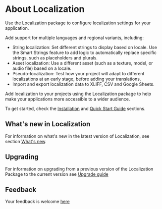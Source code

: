 # About Localization

Use the Localization package to configure localization settings for your application.

Add support for multiple languages and regional variants, including:

- String localization: Set different strings to display based on locale. Use the Smart Strings feature to add logic to automatically replace specific strings, such as placeholders and plurals.
- Asset localization: Use a different asset (such as a texture, model, or audio file) based on a locale.
- Pseudo-localization: Test how your project will adapt to different localizations at an early stage, before adding your translations.
- Import and export localization data to XLIFF, CSV and Google Sheets.

Add localization to your projects using the Localization package to help make your applications more accessible to a wider audience.

To get started, check the [Installation](Installation.md) and [Quick Start Guide](QuickStartGuide.md) sections.

## What's new in Localization

For information on what's new in the latest version of Localization, see section [What's new](whats-new.md).

## Upgrading

For information on upgrading from a previous version of the Localization Package to the current version see [Upgrade guide](upgrade-guide.md)

## Feedback

Your feedback is welcome [here](https://forum.unity.com/forums/localisation-tools-previews.205/)
